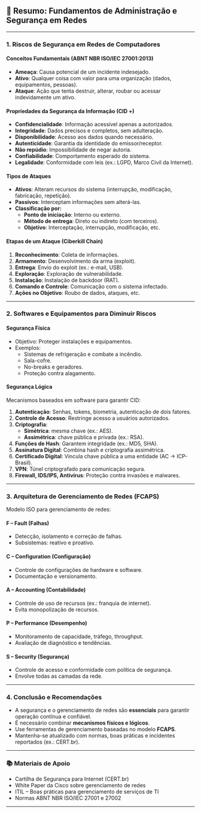 
## 📘 Resumo: Fundamentos de Administração e Segurança em Redes

---

### 1. **Riscos de Segurança em Redes de Computadores**

#### **Conceitos Fundamentais (ABNT NBR ISO/IEC 27001:2013)**
- **Ameaça**: Causa potencial de um incidente indesejado.
- **Ativo**: Qualquer coisa com valor para uma organização (dados, equipamentos, pessoas).
- **Ataque**: Ação que tenta destruir, alterar, roubar ou acessar indevidamente um ativo.

#### **Propriedades da Segurança da Informação (CID +)**
- **Confidencialidade**: Informação acessível apenas a autorizados.
- **Integridade**: Dados precisos e completos, sem adulteração.
- **Disponibilidade**: Acesso aos dados quando necessário.
- **Autenticidade**: Garantia da identidade do emissor/receptor.
- **Não repúdio**: Impossibilidade de negar autoria.
- **Confiabilidade**: Comportamento esperado do sistema.
- **Legalidade**: Conformidade com leis (ex.: LGPD, Marco Civil da Internet).

#### **Tipos de Ataques**
- **Ativos**: Alteram recursos do sistema (interrupção, modificação, fabricação, repetição).
- **Passivos**: Interceptam informações sem alterá-las.
- **Classificação por:**
  - **Ponto de iniciação**: Interno ou externo.
  - **Método de entrega**: Direto ou indireto (com terceiros).
  - **Objetivo**: Interceptação, interrupção, modificação, etc.

#### **Etapas de um Ataque (Ciberkill Chain)**
1. **Reconhecimento**: Coleta de informações.
2. **Armamento**: Desenvolvimento da arma (exploit).
3. **Entrega**: Envio do exploit (ex.: e-mail, USB).
4. **Exploração**: Exploração de vulnerabilidade.
5. **Instalação**: Instalação de backdoor (RAT).
6. **Comando e Controle**: Comunicação com o sistema infectado.
7. **Ações no Objetivo**: Roubo de dados, ataques, etc.

---

### 2. **Softwares e Equipamentos para Diminuir Riscos**

#### **Segurança Física**
- Objetivo: Proteger instalações e equipamentos.
- Exemplos:
  - Sistemas de refrigeração e combate a incêndio.
  - Sala-cofre.
  - No-breaks e geradores.
  - Proteção contra alagamento.

#### **Segurança Lógica**
Mecanismos baseados em software para garantir CID:

1. **Autenticação**: Senhas, tokens, biometria, autenticação de dois fatores.
2. **Controle de Acesso**: Restringe acesso a usuários autorizados.
3. **Criptografia**:
   - **Simétrica**: mesma chave (ex.: AES).
   - **Assimétrica**: chave pública e privada (ex.: RSA).
4. **Funções de Hash**: Garantem integridade (ex.: MD5, SHA).
5. **Assinatura Digital**: Combina hash e criptografia assimétrica.
6. **Certificado Digital**: Vincula chave pública a uma entidade (AC → ICP-Brasil).
7. **VPN**: Túnel criptografado para comunicação segura.
8. **Firewall, IDS/IPS, Antivírus**: Proteção contra invasões e malwares.

---

### 3. **Arquitetura de Gerenciamento de Redes (FCAPS)**

Modelo ISO para gerenciamento de redes:

#### **F – Fault (Falhas)**
- Detecção, isolamento e correção de falhas.
- Subsistemas: reativo e proativo.

#### **C – Configuration (Configuração)**
- Controle de configurações de hardware e software.
- Documentação e versionamento.

#### **A – Accounting (Contabilidade)**
- Controle de uso de recursos (ex.: franquia de internet).
- Evita monopolização de recursos.

#### **P – Performance (Desempenho)**
- Monitoramento de capacidade, tráfego, throughput.
- Avaliação de diagnóstico e tendências.

#### **S – Security (Segurança)**
- Controle de acesso e conformidade com política de segurança.
- Envolve todas as camadas da rede.

---

### 4. **Conclusão e Recomendações**

- A segurança e o gerenciamento de redes são **essenciais** para garantir operação contínua e confiável.
- É necessário combinar **mecanismos físicos e lógicos**.
- Use ferramentas de gerenciamento baseadas no modelo **FCAPS**.
- Mantenha-se atualizado com normas, boas práticas e incidentes reportados (ex.: CERT.br).

---

### 📚 Materiais de Apoio
- Cartilha de Segurança para Internet (CERT.br)
- White Paper da Cisco sobre gerenciamento de redes
- ITIL – Boas práticas para gerenciamento de serviços de TI
- Normas ABNT NBR ISO/IEC 27001 e 27002

---
